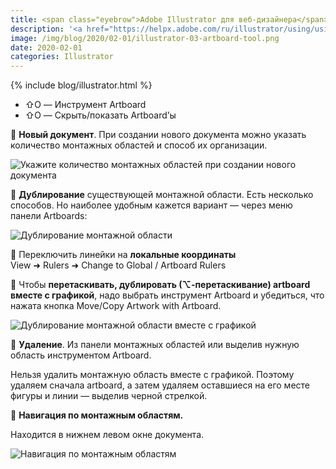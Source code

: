 ```yaml
---
title: <span class="eyebrow">Adobe Illustrator для веб-дизайнера</span> 1.1) Файлы, монтажные области
description: '<a href="https://helpx.adobe.com/ru/illustrator/using/using-multiple-artboards.html" target="_blank" rel="noopener noreferrer">На монтажных областях</a> можно разрабатывать дизайн для разных устройств и экранов.'
image: /img/blog/2020/02-01/illustrator-03-artboard-tool.png
date: 2020-02-01
categories: Illustrator
---
```


{% include blog/illustrator.html %}

<ul>
  <li>⇧O&nbsp;— Инструмент Artboard </li>
  <li>⇧O&nbsp;— Скрыть/показать Artboard’ы<br>
  </li>
</ul>
<p>🔵 <strong>Новый документ</strong>. При создании нового документа можно указать количество монтажных областей и&nbsp;способ их&nbsp;организации.</p>
<p><img src="{{ site.assets }}/img/blog/2020/02-01/illustrator-artboards.png" alt="Укажите количество монтажных областей при создании нового документа"></p>
<p>🔵 <strong>Дублирование</strong> существующей монтажной области. Есть несколько способов. Но&nbsp;наиболее удобным кажется вариант&nbsp;— через меню панели Artboards:</p>
<p><img src="{{ site.assets }}/img/blog/2020/02-01/illustrator-02-duplicate.png" alt="Дублирование монтажной области"></p>
<p>🔵 Переключить линейки на&nbsp;<strong>локальные координаты</strong><br>
View ➜ Rulers ➜ Change to&nbsp;Global&nbsp;/ Artboard Rulers</p>
<p>🔵 Чтобы <strong>перетаскивать, дублировать (⌥-перетаскивание) artboard вместе с&nbsp;графикой</strong>, надо выбрать инструмент Artboard и&nbsp;убедиться, что нажата кнопка Move/Copy Artwork with Artboard.</p>
<p><img src="{{ site.assets }}/img/blog/2020/02-01/illustrator-03-artboard-tool.png" alt="Дублирование монтажной области вместе с графикой"></p>
<p>🔵 <strong>Удаление</strong>. Из&nbsp;панели монтажных областей или выделив нужную область инструментом Artboard.</p>
<p>Нельзя удалить монтажную область вместе с&nbsp;графикой. Поэтому удаляем сначала artboard, а&nbsp;затем удаляем оставшиеся на&nbsp;его месте фигуры и&nbsp;линии&nbsp;— выделив черной стрелкой.</p>
<p>🔵 <strong>Навигация по&nbsp;монтажным областям.</strong></p>
<p>Находится в&nbsp;нижнем левом окне документа.</p>
<p><img src="{{ site.assets }}/img/blog/2020/02-01/illustrator-04-artboards-navigation.png" alt="Навигация по монтажным областям"></p>
